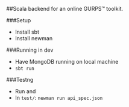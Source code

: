 ##Scala backend for an online GURPS™ toolkit.

###Setup
* Install sbt
* Install newman

###Running in dev
* Have MongoDB running on local machine
* `sbt run`

###Testng
* Run and
* In `test/`: `newman run api_spec.json`
